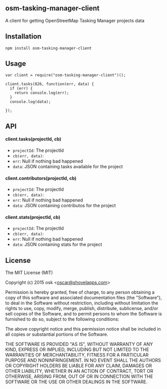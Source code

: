 ## osm-tasking-manager-client

A client for getting OpenStreetMap Tasking Manager projects data


## Installation

    npm install osm-tasking-manager-client

## Usage

    var client = require("osm-tasking-manager-client")();

    client.tasks(826, function(err, data) {
      if (err) {
        return console.log(err);
      }
      console.log(data);

    });

## API

#### client.tasks(projectId, cb)

* `projectId`: The projectId
* `cb(err, data)`: 
 * `err`: Null if nothing bad happened
 * `data`: JSON containing tasks available for the project

#### client.contributors(projectId, cb)

* `projectId`: The projectId
* `cb(err, data)`: 
 * `err`: Null if nothing bad happened
 * `data`: JSON containing contributos for the project

#### client.stats(projectId, cb)

* `projectId`: The projectId
* `cb(err, data)`: 
 * `err`: Null if nothing bad happened
 * `data`: JSON containing stats for the project


## License

The MIT License (MIT)

Copyright (c) 2015 osk &lt;oscar@shovelapps.com&gt;

Permission is hereby granted, free of charge, to any person obtaining a copy
of this software and associated documentation files (the "Software"), to deal
in the Software without restriction, including without limitation the rights
to use, copy, modify, merge, publish, distribute, sublicense, and/or sell
copies of the Software, and to permit persons to whom the Software is
furnished to do so, subject to the following conditions:

The above copyright notice and this permission notice shall be included in all
copies or substantial portions of the Software.

THE SOFTWARE IS PROVIDED "AS IS", WITHOUT WARRANTY OF ANY KIND, EXPRESS OR
IMPLIED, INCLUDING BUT NOT LIMITED TO THE WARRANTIES OF MERCHANTABILITY,
FITNESS FOR A PARTICULAR PURPOSE AND NONINFRINGEMENT. IN NO EVENT SHALL THE
AUTHORS OR COPYRIGHT HOLDERS BE LIABLE FOR ANY CLAIM, DAMAGES OR OTHER
LIABILITY, WHETHER IN AN ACTION OF CONTRACT, TORT OR OTHERWISE, ARISING FROM,
OUT OF OR IN CONNECTION WITH THE SOFTWARE OR THE USE OR OTHER DEALINGS IN THE
SOFTWARE.

